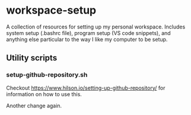 # workspace-setup

A collection of resources for setting up my personal workspace. Includes system setup (.bashrc file), program setup (VS code snippets), and anything else particular to the way I like my computer to be setup.

## Utility scripts

### setup-github-repository.sh
Checkout https://www.hilson.io/setting-up-github-repository/ for information on how to use this. 

Another change again.

